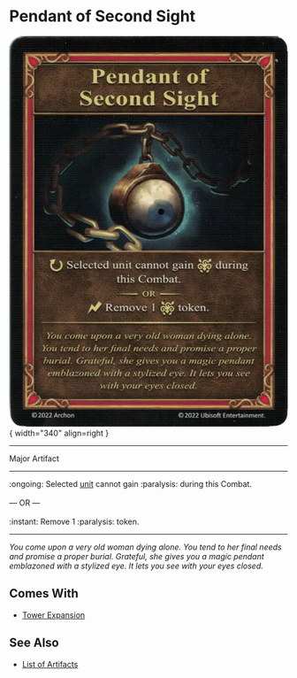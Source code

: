 # Pendant of Second Sight

![Pendant of Second Sight](../assets/artifacts_major-pendant_of_second_sight.webp){ width="340" align=right }
___
Major Artifact
___
:ongoing: Selected [unit](../units.md) cannot gain :paralysis: during this Combat.<br><br>— OR —<br><br>:instant: Remove 1 :paralysis: token.
___
*You come upon a very old woman dying alone. You tend to her final needs and promise a proper burial. Grateful, she gives you a magic pendant emblazoned with a stylized eye. It lets you see with your eyes closed.*


## Comes With

- [Tower Expansion](../content.md)


## See Also

- [List of Artifacts](../artifacts.md)
